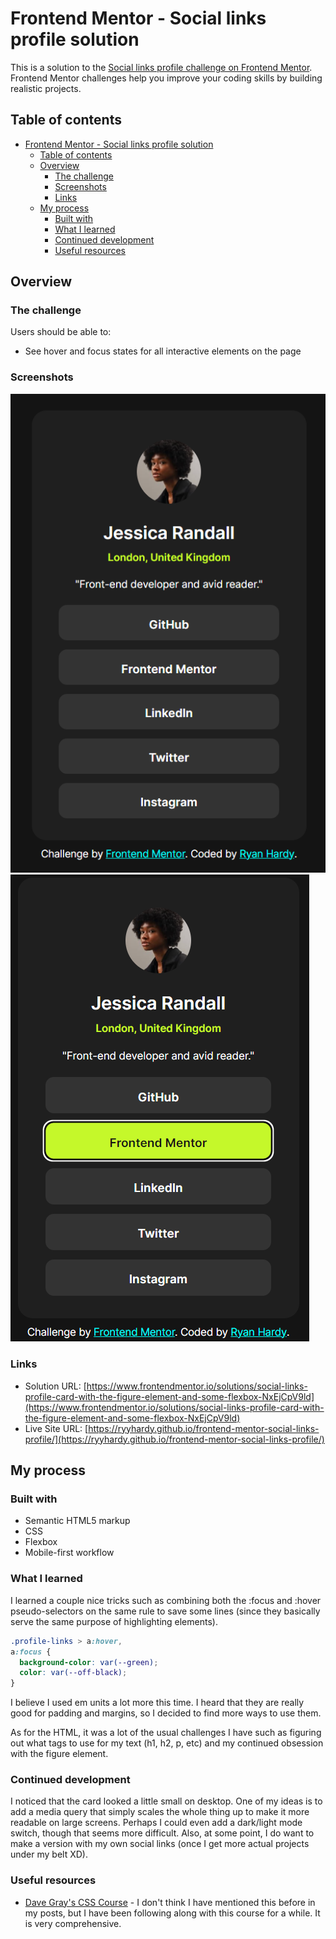 # Frontend Mentor - Social links profile solution

This is a solution to the [Social links profile challenge on Frontend Mentor](https://www.frontendmentor.io/challenges/social-links-profile-UG32l9m6dQ). Frontend Mentor challenges help you improve your coding skills by building realistic projects. 

## Table of contents

- [Frontend Mentor - Social links profile solution](#frontend-mentor---social-links-profile-solution)
    - [Table of contents](#table-of-contents)
    - [Overview](#overview)
        - [The challenge](#the-challenge)
        - [Screenshots](#screenshots)
        - [Links](#links)
    - [My process](#my-process)
        - [Built with](#built-with)
        - [What I learned](#what-i-learned)
        - [Continued development](#continued-development)
        - [Useful resources](#useful-resources)

## Overview

### The challenge

Users should be able to:

- See hover and focus states for all interactive elements on the page

### Screenshots

![](./screenshot.png)
![](./screenshot-active-states.png)

### Links

- Solution URL: [https://www.frontendmentor.io/solutions/social-links-profile-card-with-the-figure-element-and-some-flexbox-NxEjCpV9ld](https://www.frontendmentor.io/solutions/social-links-profile-card-with-the-figure-element-and-some-flexbox-NxEjCpV9ld)
- Live Site URL: [https://ryyhardy.github.io/frontend-mentor-social-links-profile/](https://ryyhardy.github.io/frontend-mentor-social-links-profile/)

## My process

### Built with

- Semantic HTML5 markup
- CSS
- Flexbox
- Mobile-first workflow

### What I learned

I learned a couple nice tricks such as combining both the :focus and :hover pseudo-selectors on the same rule to save some lines (since they basically serve the same purpose of highlighting elements).
```css
.profile-links > a:hover,
a:focus {
  background-color: var(--green);
  color: var(--off-black);
}
```
I believe I used em units a lot more this time. I heard that they are really good for padding and margins, so I decided to find more ways to use them.

As for the HTML, it was a lot of the usual challenges I have such as figuring out what tags to use for my text (h1, h2, p, etc) and my continued obsession with the figure element.


### Continued development

I noticed that the card looked a little small on desktop. One of my ideas is to add a media query that simply scales the whole thing up to make it more readable on large screens. Perhaps I could even add a dark/light mode switch, though that seems more difficult. Also, at some point, I do want to make a version with my own
social links (once I get more actual projects under my belt XD).

### Useful resources

- [Dave Gray's CSS Course](https://www.youtube.com/watch?v=n4R2E7O-Ngo) - I don't think I have mentioned this before in my posts, but I have been following along with this course for a while. It is very comprehensive.


